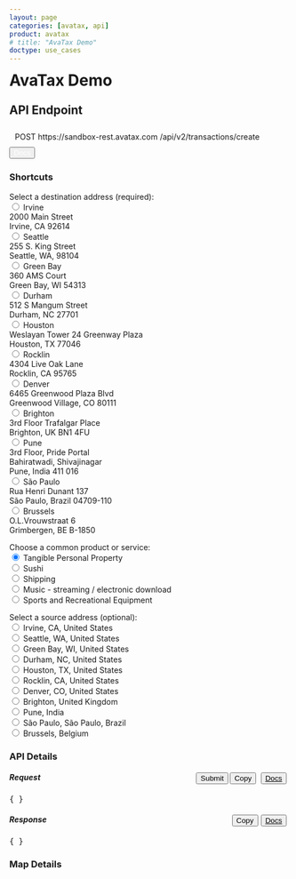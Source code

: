 ```yaml
---
layout: page
categories: [avatax, api]
product: avatax
# title: "AvaTax Demo"
doctype: use_cases
---
```




<script type='text/javascript'>
    var map;
    // function GetMap(lat, long) {
    //     if(lat == null || long == null) {
    //         lat = 33.6846603698176;
    //         long = -117.850629887389;
    //     }
    //     var location  = new Microsoft.Maps.Location(lat, long);
        
    //     map = new Microsoft.Maps.Map('#myMap', {center: location});
    //     var layer = new Microsoft.Maps.Layer("MyPushpinLayer1");
    //     layer.add(new Microsoft.Maps.Pushpin(location));
    //     map.layers.insert(layer);
    // }

    function GetMapWithLine(destLat, destLong, srcLat, srcLong) { 
        
        if(destLat == null || destLong == null) { 
            // destLat = 33.6846603698176; 
            // destLong = -117.850629887389; 
            map = new Microsoft.Maps.Map('#myMap', {zoom: 0}); 
            return;
        }  
        
        

        //Single location layer (pushpin) 
        if(srcLat == null || srcLong == null) { 
            var location  = new Microsoft.Maps.Location(destLat, destLong);         
            map = new Microsoft.Maps.Map('#myMap', {center: location}); 
            var layer = new Microsoft.Maps.Layer("MyPushpinLayer1");
            layer.add(new Microsoft.Maps.Pushpin(location));
            map.layers.insert(layer);

            //Exit out since it is a single location.
            return; 
        }

        //Source and destination layer (polyline) 
        map = new Microsoft.Maps.Map('#myMap', {});
        var center = map.getCenter();
        var coords = [center, new Microsoft.Maps.Location(center.latitude + 1, center.longitude + 1)];
        var line = new Microsoft.Maps.Polyline(coords, {strokeColor: 'orange', strokeThickness: 3});
        map.entities.push(line);
    } 
</script>
<script type='text/javascript' src='https://www.bing.com/api/maps/mapcontrol?callback=GetMapWithLine&key=Ahgp_E6MHtyMYBJPCllMKTwJk7Indytl8hVm-Boe6mbyWbcyZvVBUePMDP5OLeiH' async defer></script>

<!-- page header -->
<div class="row">
    <div class="col-md-6">
        <h1 style="margin-top:0;">AvaTax Demo</h1>
    </div>
    <div class="col-md-6">
        <h2 id="demo-endpoint-header" style="display:inline-block;margin-top:0;padding-top:5px;">API Endpoint</h2>
        <div id="demo-endpoint-contents" style="margin: 10px;display:inline-block;">
            <div class="code-snippet-plaintext" style="display: inline;" id="console-method">POST</div>
            <div class="code-snippet-plaintext" style="display: inline;" id="console-server">https://sandbox-rest.avatax.com</div>
            <div class="code-snippet-plaintext" style="display: inline;" id="console-path">/api/v2/transactions/create</div>
        </div>
        <button class="btn btn-primary" style="display:inline;">
            <a href="https://developer.avalara.com/api-reference/avatax/rest/v2/methods/Transactions/CreateTransaction/" style="color:white;text-decoration:none;" target="_blank">
                <i class="glyphicon glyphicon-list-alt"></i> 
                Docs
            </a>
        </button>
    </div>
</div>
<!-- demo container -->
 <div class="row">
    <!-- shortcuts & api details container -->
    <div class="col-md-7">
        <div class="row">
            <!-- Shortcuts -->
            <div class="col-md-4" id="demo-shortcuts">
                <h3>Shortcuts</h3> 
                <!-- destination address -->
                <div class="row">
                    <div class="demo-shortcut-desc">Select a destination address (required):</div>
                    <form id="dropdown-dest-addresses" onChange="fillWithSampleData();">
                        <label class="demo-address-container">
                            <input name="address" type="radio" value="2000 Main Street,Irvine,CA,US,92614" 
                            lat="33.6846603698176" long="-117.850629887389" class="demo-address-radio"/> 
                            <span class="demo-city-name"> Irvine</span>
                            <br>
                            <i class="glyphicon glyphicon-map-marker demo-city-marker"></i> 2000 Main Street
                            <br>
                            <span class="demo-city-zip">Irvine, CA 92614</span>
                        </label>
                        <br>
                        <label class="demo-address-container">
                            <input name="address" type="radio" value="255 S. King Street,Seattle,WA,US,98104" 
                            lat="47.598100-122.331206" long="-122.331206" class="demo-address-radio"/> 
                            <span class="demo-city-name"> Seattle</span>
                            <br>
                            <i class="glyphicon glyphicon-map-marker demo-city-marker"></i> 255 S. King Street
                            <br>
                            <span class="demo-city-zip">Seattle, WA, 98104</span>
                        </label>
                        <br> 
                        <label class="demo-address-container">
                            <input name="address" type="radio" value="360 AMS Court,Green Bay,WI,US,54313"  
                            lat="44.550886" long="-88.100548" class="demo-address-radio"> 
                            <span class="demo-city-name"> Green Bay</span>
                            <br>
                            <i class="glyphicon glyphicon-map-marker demo-city-marker"></i> 360 AMS Court
                            <br>
                            <span class="demo-city-zip">Green Bay, WI 54313</span>
                        </label>
                        <br>
                        <label class="demo-address-container">
                            <input name="address" type="radio" value="512 S Mangum Street,Durham,NC,US,27701" 
                            lat="35.991727" long="-78.902647" class="demo-address-radio"/> 
                            <span class="demo-city-name"> Durham</span>
                            <br>
                            <i class="glyphicon glyphicon-map-marker demo-city-marker"></i> 512 S Mangum Street
                            <br>
                            <span class="demo-city-zip">Durham, NC 27701</span>
                        </label>
                        <br>
                        <label class="demo-address-container">
                            <input name="address" type="radio" value="Weslayan Tower 24 Greenway Plaza,Houston,TX,US,77046" 
                            lat="29.729903" long="-95.440863" class="demo-address-radio"/> 
                            <span class="demo-city-name"> Houston</span>
                            <br>
                            <i class="glyphicon glyphicon-map-marker demo-city-marker"></i> Weslayan Tower 24 Greenway Plaza
                            <br>
                            <span class="demo-city-zip">Houston, TX 77046</span>
                        </label>
                        <br>
                        <label class="demo-address-container">
                            <input name="address" type="radio" value="4304 Live Oak Lane,Rocklin,CA,US,95765" 
                            lat="38.821517" long="-121.243897" class="demo-address-radio"/> 
                            <span class="demo-city-name"> Rocklin</span>
                            <br>
                            <i class="glyphicon glyphicon-map-marker demo-city-marker"></i> 4304 Live Oak Lane
                            <br>
                            <span class="demo-city-zip">Rocklin, CA 95765</span>
                        </label>
                        <br>
                        <label class="demo-address-container">
                            <input name="address" type="radio" value="6465 Greenwood Plaza Blvd,Greenwood Village,CO,US,80111" lat="39.599445" long="-104.896804" class="demo-address-radio"/> 
                            <span class="demo-city-name"> Denver</span>
                            <br>
                            <i class="glyphicon glyphicon-map-marker demo-city-marker"></i> 6465 Greenwood Plaza Blvd
                            <br>
                            <span class="demo-city-zip">Greenwood Village, CO 80111</span>
                        </label>
                        <br>
                        <!-- international addresses -->
                        <label class="demo-address-container">
                            <input name="address" type="radio" value="3rd Floor Trafalgar Place,Brighton,Brighton and Hove,UK,BN1 4FU" lat="50.828746" long="-0.139584" class="demo-address-radio"/> 
                            <span class="demo-city-name"> Brighton</span>
                            <br>
                            <i class="glyphicon glyphicon-map-marker demo-city-marker"></i> 3rd Floor Trafalgar Place
                            <br>
                            <span class="demo-city-zip">Brighton, UK BN1 4FU</span>
                        </label>
                        <br>
                        <label class="demo-address-container">
                            <input name="address" type="radio" value="Bahiratwadi Shivajinagar,Pune,Maharashtra,India,411 016" 
                            lat="18.533946" long="73.827597" class="demo-address-radio"/> 
                            <span class="demo-city-name"> Pune</span>
                            <br>
                            <i class="glyphicon glyphicon-map-marker demo-city-marker"></i> 3rd Floor, Pride Portal 
                            <br>
                            <span class="demo-city-zip">Bahiratwadi, Shivajinagar</span>
                            <br>
                            <span class="demo-city-zip">Pune, India 411 016</span>
                        </label>
                        <br>
                        <label class="demo-address-container">
                            <input name="address" type="radio" value="Rua Henri Dunant 137,São Paulo,SP,Brazil,04709-110" 
                            lat="-23.633102" long="-46.695348" class="demo-address-radio"/> 
                            <span class="demo-city-name"> São Paulo</span>
                            <br>
                            <i class="glyphicon glyphicon-map-marker demo-city-marker"></i> Rua Henri Dunant 137
                            <br>
                            <span class="demo-city-zip">São Paulo, Brazil 04709-110</span>
                        </label>
                        <br>
                        <label class="demo-address-container">
                            <input name="address" type="radio" value="O.L.Vrouwstraat 6,Grimbergen,Belgium Grimbergen,BE,B-1850" 
                            lat="50.932458" long="4.372408" class="demo-address-radio"/> 
                            <span class="demo-city-name"> Brussels</span>
                            <br>
                            <i class="glyphicon glyphicon-map-marker demo-city-marker"></i> O.L.Vrouwstraat 6
                            <br>
                            <span class="demo-city-zip">Grimbergen, BE B-1850</span>
                        </label>
                        <br>
                    </form>
                </div>
                <!-- products -->
                <div class="row">
                    <div class="demo-shortcut-desc">
                        Choose a common product or service:
                    </div>
                    <form id="dropdown-products" onChange="fillWithSampleData();"> 
                        <label>
                            <input value="P0000000" name="product" type="radio" description="Tangible Personal Property" checked/> 
                            Tangible Personal Property
                        </label>
                        <br>
                        <label>
                            <input value="PF160024" name="product" type="radio" description="Sushi"/> 
                            Sushi
                        </label>
                        <br>
                        <label>
                            <input value="FR010000" name="product" type="radio" description="Shipping"/> 
                            Shipping
                        </label>
                        <br>
                        <label>
                            <input value="DM040200" name="product" type="radio" description="Music - streaming / electronic download"/> 
                            Music - streaming / electronic download
                        </label>
                        <br>
                        <label>
                            <input value="PC040400" name="product" type="radio" description="Sports and Recreational Equipment" /> 
                            Sports and Recreational Equipment
                        </label>
                        <br>
                    </form>  
                </div>
                <!-- source address -->
                <div class="row">
                    <div class="demo-shortcut-desc">
                        Select a source address (optional):
                    </div>
                    <form id="dropdown-src-addresses" onChange="fillWithSampleData();">
                        <label>
                            <input name="srcAddress" type="radio" value="2000 Main Street,Irvine,CA,US,92614" 
                            lat="33.6846603698176" long="-117.850629887389" /> 
                            Irvine, CA, United States
                        </label>
                        <br>
                        <label>
                            <input name="srcAddress" type="radio" value="255 S. King Street,Seattle,WA,US,98104" lat="47.598100-122.331206" long="-122.331206"/> 
                            Seattle, WA, United States
                        </label>
                        <br> 
                        <label>
                            <input name="srcAddress" type="radio" value="360 AMS Court,Green Bay,WI,US,54313"  lat="44.550886" long="-88.100548"> Green Bay, WI, United States
                        </label>
                        <br>
                        <label>
                            <input name="srcAddress" type="radio" value="512 S Mangum Street,Durham,NC,US,27701" lat="35.991727" long="-78.902647"/> 
                            Durham, NC, United States
                        </label>
                        <br>
                        <label>
                            <input name="srcAddress" type="radio" value="Weslayan Tower 24 Greenway Plaza,Houston,TX,US,77046"  lat="29.729903" long="-95.440863"/> 
                            Houston, TX, United States
                        </label>
                        <br>
                        <label>
                            <input name="srcAddress" type="radio" value="4304 Live Oak Lane,Rocklin,CA,US,95765" lat="38.821517" long="-121.243897"/> Rocklin, CA, United States
                        </label>
                        <br>
                        <label>
                            <input name="srcAddress" type="radio" value="6465 Greenwood Plaza Blvd,Greenwood Village,CO,US,80111" lat="39.599445" long="-104.896804"/> 
                            Denver, CO, United States
                        </label>
                        <br>
                        <!-- international addresses -->
                        <label>
                            <input name="srcAddress" type="radio" value="3rd Floor Trafalgar Place,Brighton,Brighton and Hove,UK,BN1 4FU" lat="50.828746" long="-0.139584"/> 
                            Brighton, United Kingdom
                        </label>
                        <br>
                        <label>
                            <input name="srcAddress" type="radio" value="Bahiratwadi Shivajinagar,Pune,Maharashtra,India,411 016" lat="18.533946" long="73.827597"/> Pune, India
                        </label>
                        <br>
                        <label>
                            <input name="srcAddress" type="radio" value="Rua Henri Dunant 137,São Paulo,SP,Brazil,04709-110" lat="-23.633102" long="-46.695348"/> 
                            São Paulo, São Paulo, Brazil
                        </label>
                        <br>
                        <label>
                            <input name="srcAddress" type="radio" value="O.L.Vrouwstraat 6,Grimbergen,Belgium Grimbergen,BE,B-1850" lat="50.932458" long="4.372408"/> 
                            Brussels, Belgium
                        </label>
                    </form>
                </div>
            </div>
            <!-- end shortcut / start API details  -->
            <div class="col-md-8" id="demo-api-details">
                <h3>API Details</h3>
                <!-- request output -->
                <div class="console-req-container api-console-output row" id="demo-console-req" >
                    <h5 class="console-output-header">Request
                        <div style="float:right;">
                            <button class="btn btn-primary" type="button" onClick="ApiRequest();" style="display:inline;">Submit</button>
                            <button class="btn btn-link" type="submit" onClick="copyToClipboard('#demo-console-input');" style="color:#000000;margin-right:5px;display:inline;">
                                <i class="glyphicon glyphicon-copy"></i>Copy
                            </button>
                            <button class="btn btn-link" style="display:inline;color:#000000;margin-right:5px;">
                                <a href="https://developer.avalara.com/api-reference/avatax/rest/v2/models/CreateTransactionModel/" style="color:#000000;" target="_blank">
                                    <i class="glyphicon glyphicon-list-alt"></i> 
                                    Docs
                                </a>
                            </button>
                        </div>
                    </h5>
                    <div class="code-snippet reqScroll">
                        <pre id="demo-console-input">{ }</pre>
                    </div>
                </div>
                <!-- response output -->
                <div class="row console-res-container api-console-output" id="demo-console-res">
                    <h5 class="console-output-header col-md-12">Response
                        <div style="float:right;">
                            <button class="btn btn-link" type="submit" onClick="copyToClipboard('#demo-console-output');" style="color:#000000;margin-right:5px;">
                                <i class="glyphicon glyphicon-copy"></i>Copy
                            </button>
                            <button class="btn btn-link" style="float:right;color:#000000;margin-right:5px;">
                                <a href="https://developer.avalara.com/api-reference/avatax/rest/v2/models/TransactionModel/" style="color:#000000;" target="_blank">
                                    <i class="glyphicon glyphicon-list-alt"></i> 
                                    Docs
                                </a>
                            </button>
                        </div>
                    </h5>
                    <div class="code-snippet respScroll">
                        <div class="loading-pulse" style="display: none;"></div>
                        <pre id="demo-console-output">{ }</pre>
                    </div>
                </div>  
            </div>
            <!-- end api details -->
        </div>
    </div>
    <!-- map container -->
    <div class="col-md-5">
        <h3>Map Details</h3>
        <div id="myMap"></div>
    </div>
 </div>
 <!-- end demo container -->